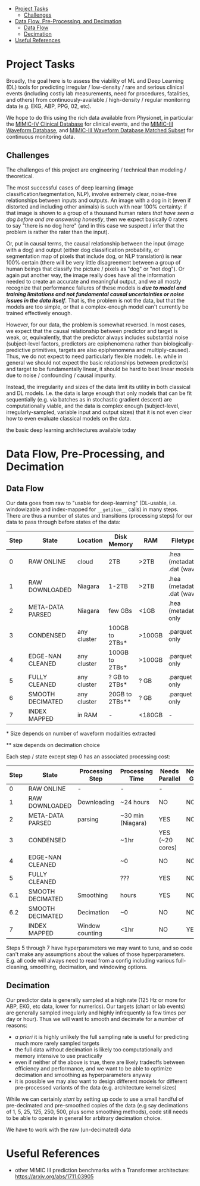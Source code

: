 - [Project Tasks](#project-tasks)
  - [Challenges](#challenges)
- [Data Flow, Pre-Processing, and Decimation](#data-flow-pre-processing-and-decimation)
  - [Data Flow](#data-flow)
  - [Decimation](#decimation)
- [Useful References](#useful-references)

# Project Tasks

Broadly, the goal here is to assess the viability of ML and Deep Learning (DL) tools for predicting
irregular / low-density / rare and serious clinical events (including costly lab measurements, need
for procedures, fatalities, and others) from continuously-available / high-density / regular
monitoring data (e.g. EKG, ABP, PPG, 02, etc).

We hope to do this using the rich data available from Physionet, in particular the [MIMIC-IV
Clinical Database](https://physionet.org/content/mimiciv/1.0/) for clinical events, and the
[MIMIC-III Waveform Database](https://physionet.org/content/mimic3wdb/), and [MIMIC-III Waveform
Database Matched Subset](https://physionet.org/content/mimic3wdb-matched/) for continuous monitoring
data.


## Challenges

The challenges of this project are engineering / technical than modeling / theoretical.

The most successful cases of deep learning (image classification/segmentation, NLP),
involve extremely clear, noise-free relationships between inputs and outputs. An image with
a dog in it (even if distorted and including other animals) is such with near 100% certainty: if
that image is shown to a group of a thousand human raters *that have seen a dog before and are
answering honestly*, then we expect basically 0 raters to say "there is no dog here" (and in this
case we suspect / infer that the problem is rather the rater than the input).

Or, put in causal terms, the causal relationship between the input (image with a dog) and output
(either dog classification probability, or segmentation map of pixels that include dog, or NLP
translation) is near 100% certain (there will be very little disagreement between a group of human
beings that classify the picture / pixels as "dog" or "not dog"). Or again put another way, the
image really does have all the information needed to create an accurate and meaningful output, and
we all mostly recognize that performance failures of these models is ***due to model and training
limitations and not fundamental causal uncertainties or noise issues in the data itself***. That is,
the problem is not the data, but that the models are too simple, or that a complex-enough model
can't currently be trained effectively enough.

However, for our data, the problem is somewhat reversed. In most cases, we expect that the causal
relationship between predictor and target is weak, or, equivalently, that the predictor always
includes substantial noise (subject-level factors, predictors are epiphenomena rather than
biologically-predictive primitives, targets are also epiphenomena and multiply-caused). Thus, we do
not expect to need particularly flexible models. I.e. while in general we should not expect the
basic relationships between predictor(s) and target to be fundamentally linear, it should be hard to
beat linear models due to noise / confounding / causal impurity.

Instead, the irregularity and sizes of the data limit its utility in both classical and DL models.
I.e. the data is large enough that only models that can be fit sequentially (e.g. via batches as in
stochastic gradient descent) are computationally viable, and the data is complex enough
(subject-level, irregularly-sampled, variable input and output sizes) that it is not even clear how
to even evaluate classical models on the data.




the basic deep learning architectures available today


# Data Flow, Pre-Processing, and Decimation

## Data Flow

Our data goes from raw to "usable for deep-learning" (DL-usable, i.e. windowizable and index-mapped
for `__getitem__` calls) in many steps. There are thus a number of states and transitions
(processing steps) for our data to pass through before states of the data:

| Step | State            | Location    | Disk Memory    | RAM    | Filetypes                    | Code                                |
|------|------------------|-------------|----------------|--------|------------------------------|-------------------------------------|
| 0    | RAW ONLINE       | cloud       | 2TB            | >2TB   | .hea (metadata), .dat (wave) | `scripts/shell`                     |
| 1    | RAW DOWNLOADED   | Niagara     | 1-2TB          | >2TB   | .hea (metadata), .dat (wave) | `scripts/shell`                     |
| 2    | META-DATA PARSED | Niagara     | few GBs        | <1GB   | .hea (metadata) only         | `src/acquisition`                   |
| 3    | CONDENSED        | any cluster | 100GB to 2TBs* | >100GB | .parquet () only             | `src/acquisition`, `src/preprocess` |
| 4    | EDGE-NAN CLEANED | any cluster | 100GB to 2TBs* | >100GB | .parquet () only             | `src/acquisition`, `src/preprocess` |
| 5    | FULLY CLEANED    | any cluster | ? GB to 2TBs*  | ? GB   | .parquet () only             | **TODO**                            |
| 6    | SMOOTH DECIMATED | any cluster | 20GB to 2TBs** | ? GB   | .parquet () only             | `src/preprocess`                    |
| 7    | INDEX MAPPED     | in RAM      | -              | <180GB | -                            | `deepsubject.py`, `dataloader.py`   |

\* Size depends on number of waveform modalities extracted

\*\* size depends on decimation choice

Each step / state except step 0 has an associated processing cost:

| Step | State            | Processing Step | Processing Time   | Needs Parallel  | Needs GPU |
|------|------------------|-----------------|-------------------|-----------------|-----------|
| 0    | RAW ONLINE       | -               | -                 | -               |           |
| 1    | RAW DOWNLOADED   | Downloading     | ~24 hours         | NO              | NO        |
| 2    | META-DATA PARSED | parsing         | ~30 min (Niagara) | YES             | NO        |
| 3    | CONDENSED        |                 | ~1hr              | YES (~20 cores) | NO        |
| 4    | EDGE-NAN CLEANED |                 | ~0                | NO              | NO        |
| 5    | FULLY CLEANED    |                 | ???               | YES             | NO        |
| 6.1  | SMOOTH DECIMATED | Smoothing       | hours             | YES             | NO        |
| 6.2  | SMOOTH DECIMATED | Decimation      | ~0                | NO              | NO        |
| 7    | INDEX MAPPED     | Window counting | <1hr              | NO              | YES       |

Steps 5 through 7 have hyperparameters we may want to tune, and so code can't make any assumptions
about the values of those hyperparameters. E.g. all code will always need to read from a config including
various full-cleaning, smoothing, decimation, and windowing options.

## Decimation

Our predictor data is generally sampled at a high rate (125 Hz or more for ABP, EKG, etc data, lower
for numerics). Our targets (chart or lab events) are generally sampled irregularly and highly
infrequently (a few times per day or hour). Thus we will want to smooth and decimate for a number of reasons:

- *a priori* it is highly unlikely the full sampling rate is useful for predicting much more rarely
  sampled targets
- the full data without decimation is likely too computationally and memory intensive to use
  practically
- even if neither of the above is true, there are likely tradeoffs between efficiency and performance, and
  we want to be able to optimize decimation and smoothing as hyperparameters anyway
- it is possible we may also want to design different models for different pre-processed variants of
  the data (e.g. architecture kernel sizes)

While we can certainly *start* by setting up code to use a small handful of pre-decimated and
pre-smoothed copies of the data (e.g say decimations of 1, 5, 25, 125, 250, 500, plus some smoothing
methods), code still needs to be able to operate in general for arbitrary decimation choice.


We have to work with the raw (un-decimated) data

# Useful References

- other MIMIC III prediction benchmarks with a Transformer architecture: https://arxiv.org/abs/1711.03905
